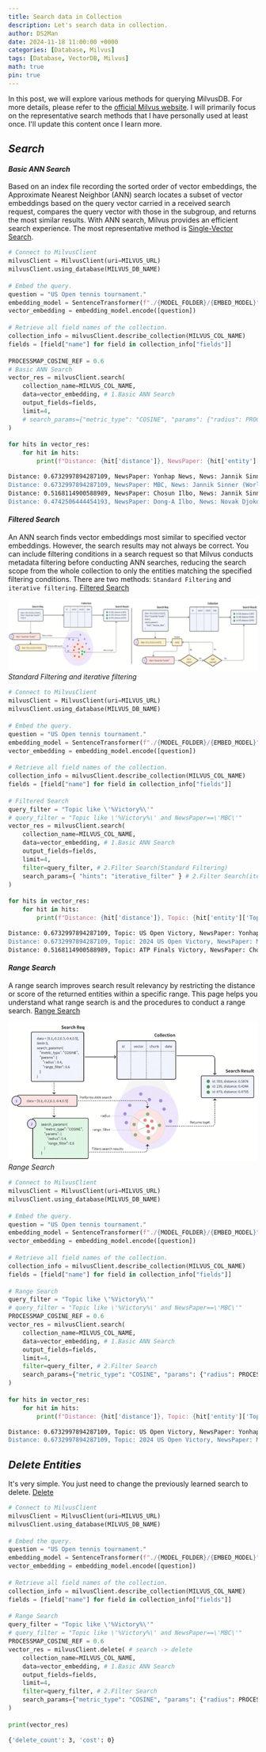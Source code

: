 ```yaml
---
title: Search data in Collection
description: Let's search data in collection.
author: DS2Man
date: 2024-11-18 11:00:00 +0000
categories: [Database, Milvus]
tags: [Database, VectorDB, Milvus]
math: true
pin: true
---
```


In this post, we will explore various methods for querying MilvusDB. For more details, please refer to the [official Milvus website](https://milvus.io/docs/). I will primarily focus on the representative search methods that I have personally used at least once. I'll update this content once I learn more.

<!--
이번 글에서는 MilvusDB를 조회하는 다양한 방법을 습득해보자. [Milvus 공식 사이트](https://milvus.io/docs/)에 자세히 설명되어 있으니 참고하자. 그중 대표적인(내가 한번이라도 사용한) 검색방법 위주로 설명하겠다. 조금 더 많이 배우면 내용을 업데이트 하겠다.
-->

## *Search*

#### *Basic ANN Search*

Based on an index file recording the sorted order of vector embeddings, the Approximate Nearest Neighbor (ANN) search locates a subset of vector embeddings based on the query vector carried in a received search request, compares the query vector with those in the subgroup, and returns the most similar results. With ANN search, Milvus provides an efficient search experience.
The most representative method is [Single-Vector Search](https://milvus.io/docs/single-vector-search.md).

<!--
벡터 임베딩의 정렬 순서를 기록하는 인덱스 파일을 기반으로, 근사 최근접(ANN) 검색은 받은 검색 요청에 담긴 쿼리 벡터를 기준으로 일부 벡터 임베딩을 찾고, 해당 하위 그룹 내의 벡터와 쿼리 벡터를 비교하여 가장 유사한 결과를 반환합니다. ANN 검색을 통해 Milvus는 효율적인 검색 경험을 제공합니다.
-->

```python
# Connect to MilvusClient
milvusClient = MilvusClient(uri=MILVUS_URL)
milvusClient.using_database(MILVUS_DB_NAME)

# Embed the query.
question = "US Open tennis tournament."
embedding_model = SentenceTransformer(f"./{MODEL_FOLDER}/{EMBED_MODEL}")
vector_embedding = embedding_model.encode([question])

# Retrieve all field names of the collection.
collection_info = milvusClient.describe_collection(MILVUS_COL_NAME)
fields = [field["name"] for field in collection_info["fields"]]

PROCESSMAP_COSINE_REF = 0.6
# Basic ANN Search
vector_res = milvusClient.search(
    collection_name=MILVUS_COL_NAME,
    data=vector_embedding, # 1.Basic ANN Search
    output_fields=fields,
    limit=4,
    # search_params={"metric_type": "COSINE", "params": {"radius": PROCESSMAP_COSINE_REF}}, # Note. metric_type and radius
)

for hits in vector_res:
    for hit in hits:
        print(f"Distance: {hit['distance']}, NewsPaper: {hit['entity']['NewsPaper']}, News: {hit['entity']['News']}")
```

```bash
Distance: 0.6732997894287109, NewsPaper: Yonhap News, News: Jannik Sinner (World No. 1, Italy) clinched the men's singles title at the US Open tennis tournament.
Distance: 0.6732997894287109, NewsPaper: MBC, News: Jannik Sinner (World No. 1, Italy) clinched the men's singles title at the US Open tennis tournament.
Distance: 0.5168114900588989, NewsPaper: Chosun Ilbo, News: Jannik Sinner dominated men's tennis in 2024, securing the ATP Finals title.
Distance: 0.4742506444454193, NewsPaper: Dong-A Ilbo, News: Novak Djokovic and Carlos Alcaraz faced off in the men's singles final at the 2024 Paris Olympics.
```

#### *Filtered Search*

An ANN search finds vector embeddings most similar to specified vector embeddings. However, the search results may not always be correct. You can include filtering conditions in a search request so that Milvus conducts metadata filtering before conducting ANN searches, reducing the search scope from the whole collection to only the entities matching the specified filtering conditions. There are two methods: `Standard Filtering` and `iterative filtering`. [Filtered Search](https://milvus.io/docs/filtered-search.md)

![Standard Filtering and iterative filtering](/assets/img/db/2024-11-18-Milvus4_1.png)
_Standard Filtering and iterative filtering_

```python
# Connect to MilvusClient
milvusClient = MilvusClient(uri=MILVUS_URL)
milvusClient.using_database(MILVUS_DB_NAME)

# Embed the query.
question = "US Open tennis tournament."
embedding_model = SentenceTransformer(f"./{MODEL_FOLDER}/{EMBED_MODEL}")
vector_embedding = embedding_model.encode([question])

# Retrieve all field names of the collection.
collection_info = milvusClient.describe_collection(MILVUS_COL_NAME)
fields = [field["name"] for field in collection_info["fields"]]

# Filtered Search
query_filter = "Topic like \'%Victory%\'"
# query_filter = "Topic like \'%Victory%\' and NewsPaper==\'MBC\'"
vector_res = milvusClient.search(
    collection_name=MILVUS_COL_NAME,
    data=vector_embedding, # 1.Basic ANN Search
    output_fields=fields,
    limit=4,
    filter=query_filter, # 2.Filter Search(Standard Filtering)
    search_params={ "hints": "iterative_filter" } # 2.Filter Search(iteraive filtering)
)

for hits in vector_res:
    for hit in hits:
        print(f"Distance: {hit['distance']}, Topic: {hit['entity']['Topic']}, NewsPaper: {hit['entity']['NewsPaper']}, News: {hit['entity']['News']}")
```

```bash
Distance: 0.6732997894287109, Topic: US Open Victory, NewsPaper: Yonhap News, News: Jannik Sinner (World No. 1, Italy) clinched the men's singles title at the US Open tennis tournament.
Distance: 0.6732997894287109, Topic: 2024 US Open Victory, NewsPaper: MBC, News: Jannik Sinner (World No. 1, Italy) clinched the men's singles title at the US Open tennis tournament.
Distance: 0.5168114900588989, Topic: ATP Finals Victory, NewsPaper: Chosun Ilbo, News: Jannik Sinner dominated men's tennis in 2024, securing the ATP Finals title.
```

#### *Range Search*

A range search improves search result relevancy by restricting the distance or score of the returned entities within a specific range. This page helps you understand what range search is and the procedures to conduct a range search. [Range Search](https://milvus.io/docs/range-search.md)

![Range Search](/assets/img/db/2024-11-18-Milvus4_2.png)
_Range Search_

```python
# Connect to MilvusClient
milvusClient = MilvusClient(uri=MILVUS_URL)
milvusClient.using_database(MILVUS_DB_NAME)

# Embed the query.
question = "US Open tennis tournament."
embedding_model = SentenceTransformer(f"./{MODEL_FOLDER}/{EMBED_MODEL}")
vector_embedding = embedding_model.encode([question])

# Retrieve all field names of the collection.
collection_info = milvusClient.describe_collection(MILVUS_COL_NAME)
fields = [field["name"] for field in collection_info["fields"]]

# Range Search
query_filter = "Topic like \'%Victory%\'"
# query_filter = "Topic like \'%Victory%\' and NewsPaper==\'MBC\'"
PROCESSMAP_COSINE_REF = 0.6
vector_res = milvusClient.search(
    collection_name=MILVUS_COL_NAME,
    data=vector_embedding, # 1.Basic ANN Search
    output_fields=fields,
    limit=4,
    filter=query_filter, # 2.Filter Search
    search_params={"metric_type": "COSINE", "params": {"radius": PROCESSMAP_COSINE_REF}}, # 3.Range Search
)

for hits in vector_res:
    for hit in hits:
        print(f"Distance: {hit['distance']}, Topic: {hit['entity']['Topic']}, NewsPaper: {hit['entity']['NewsPaper']}, News: {hit['entity']['News']}")
```

```bash
Distance: 0.6732997894287109, Topic: US Open Victory, NewsPaper: Yonhap News, News: Jannik Sinner (World No. 1, Italy) clinched the men's singles title at the US Open tennis tournament.
Distance: 0.6732997894287109, Topic: 2024 US Open Victory, NewsPaper: MBC, News: Jannik Sinner (World No. 1, Italy) clinched the men's singles title at the US Open tennis tournament.
```

## *Delete Entities*

It's very simple. You just need to change the previously learned search to delete. [Delete](https://milvus.io/docs/delete-entities.md#Delete-Entities)

<!--
매우 단순하다. 앞서 배운 search를 delete로 변경해주기만 하면 된다. [Delete](https://milvus.io/docs/delete-entities.md#Delete-Entities)
-->

```python
# Connect to MilvusClient
milvusClient = MilvusClient(uri=MILVUS_URL)
milvusClient.using_database(MILVUS_DB_NAME)

# Embed the query.
question = "US Open tennis tournament."
embedding_model = SentenceTransformer(f"./{MODEL_FOLDER}/{EMBED_MODEL}")
vector_embedding = embedding_model.encode([question])

# Retrieve all field names of the collection.
collection_info = milvusClient.describe_collection(MILVUS_COL_NAME)
fields = [field["name"] for field in collection_info["fields"]]

# Range Search
query_filter = "Topic like \'%Victory%\'"
# query_filter = "Topic like \'%Victory%\' and NewsPaper==\'MBC\'"
PROCESSMAP_COSINE_REF = 0.6
vector_res = milvusClient.delete( # search -> delete
    collection_name=MILVUS_COL_NAME,
    data=vector_embedding, # 1.Basic ANN Search
    output_fields=fields,
    limit=4,
    filter=query_filter, # 2.Filter Search
    search_params={"metric_type": "COSINE", "params": {"radius": PROCESSMAP_COSINE_REF}}, # 3.Range Search
)

print(vector_res)
```

```bash
{'delete_count': 3, 'cost': 0}
```